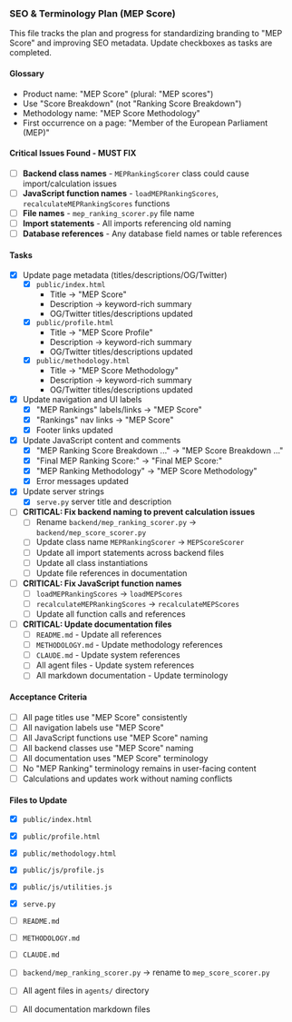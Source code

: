 ### SEO & Terminology Plan (MEP Score)

This file tracks the plan and progress for standardizing branding to "MEP Score" and improving SEO metadata. Update checkboxes as tasks are completed.

#### Glossary
- Product name: "MEP Score" (plural: "MEP scores")
- Use "Score Breakdown" (not "Ranking Score Breakdown")
- Methodology name: "MEP Score Methodology"
- First occurrence on a page: "Member of the European Parliament (MEP)"

#### Critical Issues Found - MUST FIX
- [ ] **Backend class names** - `MEPRankingScorer` class could cause import/calculation issues
- [ ] **JavaScript function names** - `loadMEPRankingScores`, `recalculateMEPRankingScores` functions
- [ ] **File names** - `mep_ranking_scorer.py` file name
- [ ] **Import statements** - All imports referencing old naming
- [ ] **Database references** - Any database field names or table references

#### Tasks

- [x] Update page metadata (titles/descriptions/OG/Twitter)
  - [x] `public/index.html`
    - Title → "MEP Score"
    - Description → keyword-rich summary
    - OG/Twitter titles/descriptions updated
  - [x] `public/profile.html`
    - Title → "MEP Score Profile"
    - Description → keyword-rich summary
    - OG/Twitter titles/descriptions updated
  - [x] `public/methodology.html`
    - Title → "MEP Score Methodology"
    - Description → keyword-rich summary
    - OG/Twitter titles/descriptions updated

- [x] Update navigation and UI labels
  - [x] "MEP Rankings" labels/links → "MEP Score"
  - [x] "Rankings" nav links → "MEP Score"
  - [x] Footer links updated

- [x] Update JavaScript content and comments
  - [x] "MEP Ranking Score Breakdown ..." → "MEP Score Breakdown ..."
  - [x] "Final MEP Ranking Score:" → "Final MEP Score:"
  - [x] "MEP Ranking Methodology" → "MEP Score Methodology"
  - [x] Error messages updated

- [x] Update server strings
  - [x] `serve.py` server title and description

- [ ] **CRITICAL: Fix backend naming to prevent calculation issues**
  - [ ] Rename `backend/mep_ranking_scorer.py` → `backend/mep_score_scorer.py`
  - [ ] Update class name `MEPRankingScorer` → `MEPScoreScorer`
  - [ ] Update all import statements across backend files
  - [ ] Update all class instantiations
  - [ ] Update file references in documentation

- [ ] **CRITICAL: Fix JavaScript function names**
  - [ ] `loadMEPRankingScores` → `loadMEPScores`
  - [ ] `recalculateMEPRankingScores` → `recalculateMEPScores`
  - [ ] Update all function calls and references

- [ ] **CRITICAL: Update documentation files**
  - [ ] `README.md` - Update all references
  - [ ] `METHODOLOGY.md` - Update methodology references
  - [ ] `CLAUDE.md` - Update system references
  - [ ] All agent files - Update system references
  - [ ] All markdown documentation - Update terminology

#### Acceptance Criteria
- [ ] All page titles use "MEP Score" consistently
- [ ] All navigation labels use "MEP Score"
- [ ] All JavaScript functions use "MEP Score" naming
- [ ] All backend classes use "MEP Score" naming
- [ ] All documentation uses "MEP Score" terminology
- [ ] No "MEP Ranking" terminology remains in user-facing content
- [ ] Calculations and updates work without naming conflicts

#### Files to Update
- [x] `public/index.html`
- [x] `public/profile.html`
- [x] `public/methodology.html`
- [x] `public/js/profile.js`
- [x] `public/js/utilities.js`
- [x] `serve.py`
- [ ] `README.md`
- [ ] `METHODOLOGY.md`
- [ ] `CLAUDE.md`
- [ ] `backend/mep_ranking_scorer.py` → rename to `mep_score_scorer.py`
- [ ] All agent files in `agents/` directory
- [ ] All documentation markdown files


